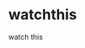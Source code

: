 watchthis
=========

watch this















































































































































































